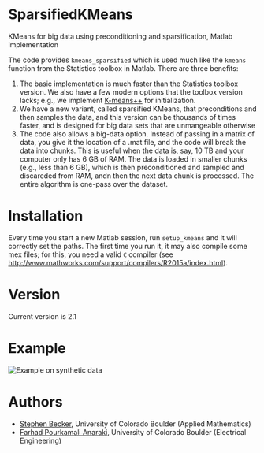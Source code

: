 # SparsifiedKMeans
KMeans for big data using preconditioning and sparsification, Matlab implementation

The code provides `kmeans_sparsified` which is used much like the `kmeans` function from the Statistics toolbox in Matlab.
There are three benefits:

1. The basic implementation is much faster than the Statistics toolbox version. We also have a few modern options that the toolbox version lacks; e.g., we implement [K-means++](https://en.wikipedia.org/wiki/K-means%2B%2B) for initialization.
2. We have a new variant, called sparsified KMeans, that preconditions and then samples the data, and this version can be thousands of times faster, and is designed for big data sets that are unmangeable otherwise
3. The code also allows a big-data option. Instead of passing in a matrix of data, you give it the location of a .mat file, and the code will break the data into chunks. This is useful when the data is, say, 10 TB and your computer only has 6 GB of RAM. The data is loaded in smaller chunks (e.g., less than 6 GB), which is then preconditioned and sampled and discareded from RAM, andn then the next data chunk is processed. The entire algorithm is one-pass over the dataset.

# Installation
Every time you start a new Matlab session, run `setup_kmeans` and it will correctly set the paths. The first time you run it, it may also compile some mex files; for this, you need a valid `C` compiler (see http://www.mathworks.com/support/compilers/R2015a/index.html).

# Version
Current version is 2.1

# Example
![Example on synthetic data](example.png?raw=true "Example on synthetic data")

# Authors
* [Stephen Becker](http://amath.colorado.edu/faculty/becker/), University of Colorado Boulder (Applied Mathematics)
* [Farhad Pourkamali Anaraki](http://www.pourkamali.com/), University of Colorado Boulder (Electrical Engineering)
